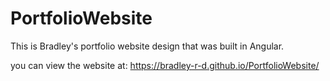 # PortfolioWebsite

This is Bradley's portfolio website design that was built in Angular.

you can view the website at: https://bradley-r-d.github.io/PortfolioWebsite/